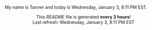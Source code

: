 My name is Tanner and today is Wednesday, January 3, 8:11 PM EST.

<p align="center">This <i>README</i> file is generated <b>every 3 hours</b>!</br>Last refresh: Wednesday, January 3, 8:11 PM EST<br /></p>
